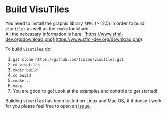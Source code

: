 # Build VisuTiles

You need to install the graphic library `SFML` (>=2.5) in order to build `visutiles` as well as the `cmake` toolchain.              
All the necessary information is here: [https://www.sfml-dev.org/download.php](https://www.sfml-dev.org/download.php).   

To build `visutiles` do:

1. `git clone https://github.com/tcosmo/visutiles.git`
2. `cd visutiles`
3. `mkdir build`
4. `cd build`
5. `cmake ..`
6. `make`
7. You are good to go! Look at the examples and controls to get started!

Building `visutiles` has been tested on Linux and Mac OS, if it doesn't work for you please feel free to open an [issue](https://github.com/tcosmo/visutiles/issues).